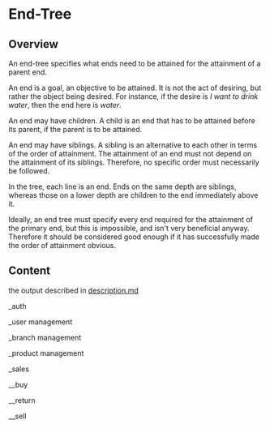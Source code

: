 # End-Tree
## Overview
An end-tree specifies what ends need to be attained for the attainment of a parent end.

An end is a goal, an objective to be attained. It is not the act of desiring, but rather the object being desired. For instance, if the desire is _I want to drink water_, then the end here is _water_.

An end may have children. A child is an end that has to be attained before its parent, if the parent is to be attained.

An end may have siblings. A sibling is an alternative to each other in terms of the order of attainment. The attainment of an end must not depend on the attainment of its siblings. Therefore, no specific order must necessarily be followed.

In the tree, each line is an end. Ends on the same depth are siblings, whereas those on a lower depth are children to the end immediately above it.

Ideally, an end tree must specify every end required for the attainment of the primary end, but this is impossible, and isn't very beneficial anyway. Therefore it should be considered good enough if it has successfully made the order of attainment obvious.

## Content
the output described in [description.md](description.md)

_auth

_user management

_branch management

_product management

_sales

__buy

__return

__sell
